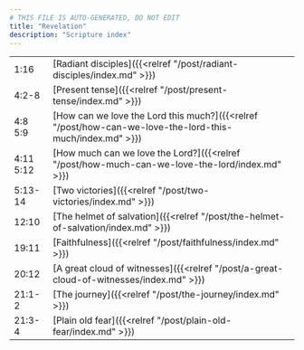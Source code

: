 ```yaml
---
# THIS FILE IS AUTO-GENERATED, DO NOT EDIT
title: "Revelation"
description: "Scripture index"
---
```


|  |  |
| --- | --- |
| 1:16 | [Radiant disciples]({{<relref "/post/radiant-disciples/index.md" >}}) |
| 4:2-8 | [Present tense]({{<relref "/post/present-tense/index.md" >}}) |
| 4:8 <br/> 5:9 | [How can we love the Lord this much?]({{<relref "/post/how-can-we-love-the-lord-this-much/index.md" >}}) |
| 4:11 <br/> 5:12 | [How much can we love the Lord?]({{<relref "/post/how-much-can-we-love-the-lord/index.md" >}}) |
| 5:13-14 | [Two victories]({{<relref "/post/two-victories/index.md" >}}) |
| 12:10 | [The helmet of salvation]({{<relref "/post/the-helmet-of-salvation/index.md" >}}) |
| 19:11 | [Faithfulness]({{<relref "/post/faithfulness/index.md" >}}) |
| 20:12 | [A great cloud of witnesses]({{<relref "/post/a-great-cloud-of-witnesses/index.md" >}}) |
| 21:1-2 | [The journey]({{<relref "/post/the-journey/index.md" >}}) |
| 21:3-4 | [Plain old fear]({{<relref "/post/plain-old-fear/index.md" >}}) |
